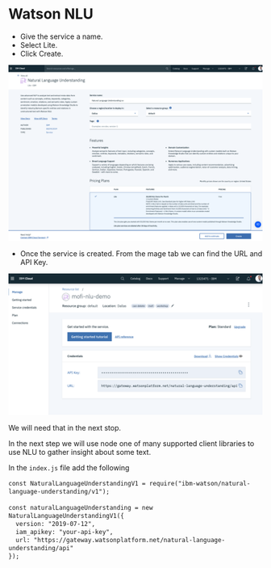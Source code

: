 # Watson NLU

* Give the service a name.
* Select Lite.
* Click Create.

![](../.gitbook/assets/screen-shot-2019-08-10-at-1.45.11-am.png)

* Once the service is created. From the mage tab we can find the URL and API Key.

![](../.gitbook/assets/image%20%282%29.png)

We will need that in the next stop.

In the next step we will use node one of many supported client libraries to use NLU to gather insight about some text.

In the `index.js` file add the following

```text
const NaturalLanguageUnderstandingV1 = require("ibm-watson/natural-language-understanding/v1");

const naturalLanguageUnderstanding = new NaturalLanguageUnderstandingV1({
  version: "2019-07-12",
  iam_apikey: "your-api-key",
  url: "https://gateway.watsonplatform.net/natural-language-understanding/api"
});
```

